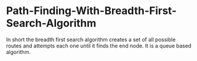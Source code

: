 # Path-Finding-With-Breadth-First-Search-Algorithm
In short the breadth first search algorithm creates a set of all possible routes and attempts each one until it finds the end node. It is a queue based algorithm.
